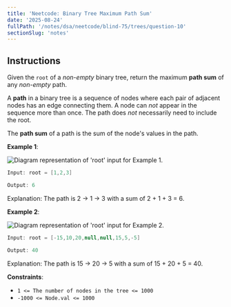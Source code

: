 ```yaml
---
title: 'Neetcode: Binary Tree Maximum Path Sum'
date: '2025-08-24'
fullPath: '/notes/dsa/neetcode/blind-75/trees/question-10'
sectionSlug: 'notes'
---
```


## Instructions

Given the `root` of a _non-empty_ binary tree, return the maximum **path sum** of any _non-empty_ path.

A **path** in a binary tree is a sequence of nodes where each pair of adjacent nodes has an edge connecting them. A node can _not_ appear in the sequence more than once. The path does _not_ necessarily need to include the root.

The **path sum** of a path is the sum of the node's values in the path.

**Example 1**:

<img src="https://imagedelivery.net/CLfkmk9Wzy8_9HRyug4EVA/9896b041-9021-44c2-ab3e-5cff76adf100/public" alt="Diagram representation of 'root' input for Example 1.">

```Java
Input: root = [1,2,3]

Output: 6
```

Explanation: The path is 2 -> 1 -> 3 with a sum of 2 + 1 + 3 = 6.

**Example 2**:

<img src="https://imagedelivery.net/CLfkmk9Wzy8_9HRyug4EVA/19ce1187-387e-4323-f2c9-1a317ab36200/public" alt="Diagram representation of 'root' input for Example 2.">

```Java
Input: root = [-15,10,20,null,null,15,5,-5]

Output: 40
```

Explanation: The path is 15 -> 20 -> 5 with a sum of 15 + 20 + 5 = 40.

**Constraints**:

- `1 <= The number of nodes in the tree <= 1000`
- `-1000 <= Node.val <= 1000`
